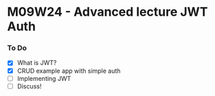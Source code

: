 # M09W24 - Advanced lecture JWT Auth

### To Do

- [x] What is JWT?
- [x] CRUD example app with simple auth
- [ ] Implementing JWT
- [ ] Discuss!
